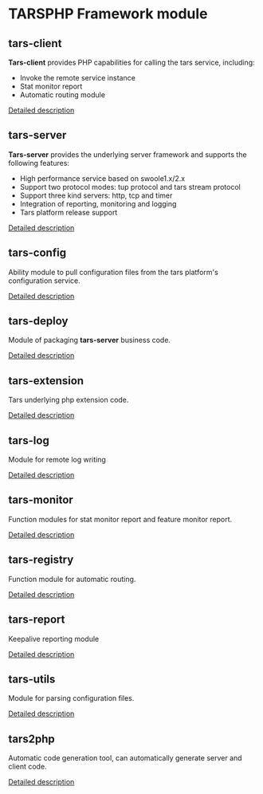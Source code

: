 # TARSPHP Framework module

## tars-client

**Tars-client** provides PHP capabilities for calling the tars service, including:

* Invoke the remote service instance
* Stat monitor report
* Automatic routing module

[Detailed description](./tars-client.md)

## tars-server

**Tars-server** provides the underlying server framework and supports the following features:

- High performance service based on swoole1.x/2.x
- Support two protocol modes: tup protocol and tars stream protocol
- Support three kind servers: http, tcp and timer
- Integration of reporting, monitoring and logging
- Tars platform release support

[Detailed description](./tars-server.md)

## tars-config

Ability module to pull configuration files from the tars platform's configuration service.

[Detailed description](./tars-config.md)

## tars-deploy

Module of packaging **tars-server** business code.

[Detailed description](./tars-deploy.md)

## tars-extension

Tars underlying php extension code.

[Detailed description](./tars-extension.md)

## tars-log

Module for remote log writing

[Detailed description](./tars-log.md)

## tars-monitor

Function modules for stat monitor report and feature monitor report.

[Detailed description](./tars-monitor.md)

## tars-registry

Function module for automatic routing.

[Detailed description](./tars-registry.md)

## tars-report

Keepalive reporting module

[Detailed description](./tars-report.md)

## tars-utils

Module for parsing configuration files.

[Detailed description](./tars-utils.md)

## tars2php 

Automatic code generation tool, can automatically generate server and client code.

[Detailed description](./tars2php.md)
